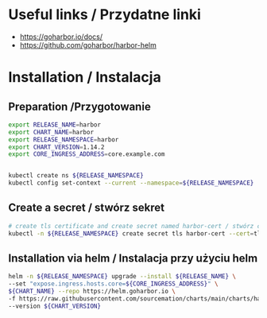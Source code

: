 # Useful links / Przydatne linki
- https://goharbor.io/docs/
- https://github.com/goharbor/harbor-helm

# Installation / Instalacja
## Preparation /Przygotowanie

```bash
export RELEASE_NAME=harbor
export CHART_NAME=harbor
export RELEASE_NAMESPACE=harbor
export CHART_VERSION=1.14.2
export CORE_INGRESS_ADDRESS=core.example.com


kubectl create ns ${RELEASE_NAMESPACE}
kubectl config set-context --current --namespace=${RELEASE_NAMESPACE}
```

## Create a secret / stwórz sekret

```bash
# create tls certificate and create secret named harbor-cert / stwórz certyfikat tls  i stwórz secret o nazwie harbor-cert
kubectl -n ${RELEASE_NAMESPACE} create secret tls harbor-cert --cert=tls.crt --key=tls.key
```


## Installation via helm / Instalacja przy użyciu helm

```bash
helm -n ${RELEASE_NAMESPACE} upgrade --install ${RELEASE_NAME} \
--set "expose.ingress.hosts.core=${CORE_INGRESS_ADDRESS}" \
${CHART_NAME} --repo https://helm.goharbor.io \
-f https://raw.githubusercontent.com/sourcemation/charts/main/charts/harbor/values \
--version ${CHART_VERSION}
```
